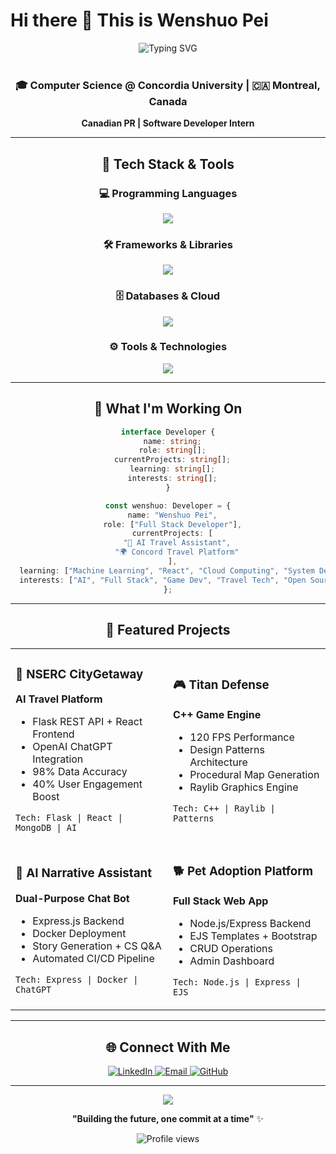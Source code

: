 # Hi there 👋 This is Wenshuo Pei

<div align="center">
  <img src="https://readme-typing-svg.herokuapp.com?font=Fira+Code&size=28&duration=3000&pause=1000&color=58A6FF&center=true&vCenter=true&width=600&lines=Full+Stack+Developer;AI%2FML+Enthusiast;Computer+Science+Student" alt="Typing SVG" />
</div>

<br>

<div align="center">

### 🎓 Computer Science @ Concordia University | 🇨🇦 Montreal, Canada
**Canadian PR | Software Developer Intern**

</div>

---

<h2 align="center">🚀 Tech Stack & Tools</h2>

<div align="center">

### 💻 Programming Languages
<p>
<img src="https://skillicons.dev/icons?i=java,python,cpp,c,javascript,html,css,r&theme=dark" />
</p>

### 🛠️ Frameworks & Libraries  
<p>
<img src="https://skillicons.dev/icons?i=react,nodejs,express,flask,bootstrap,tailwind,jquery,materialui&theme=dark" />
</p>

### 🗄️ Databases & Cloud
<p>
<img src="https://skillicons.dev/icons?i=mysql,mongodb,postgresql,aws,gcp,firebase,redis&theme=dark" />
</p>

### ⚙️ Tools & Technologies
<p>
<img src="https://skillicons.dev/icons?i=git,docker,kubernetes,linux,vscode,figma,postman,github&theme=dark" />
</p>

</div>

---

<h2 align="center">💼 What I'm Working On</h2>

<div align="center">

```typescript
interface Developer {
  name: string;
  role: string[];
  currentProjects: string[];
  learning: string[];
  interests: string[];
}

const wenshuo: Developer = {
  name: "Wenshuo Pei",
  role: ["Full Stack Developer"],
  currentProjects: [
    "🤖 AI Travel Assistant",
    "🌍 Concord Travel Platform"
  ],
  learning: ["Machine Learning", "React", "Cloud Computing", "System Design"],
  interests: ["AI", "Full Stack", "Game Dev", "Travel Tech", "Open Source"]
};
```

</div>

---

<h2 align="center">🎯 Featured Projects</h2>

<div align="center">

<table>
<tr>
<td width="50%">

### 🌟 NSERC CityGetaway
**AI Travel Platform**
- Flask REST API + React Frontend
- OpenAI ChatGPT Integration  
- 98% Data Accuracy
- 40% User Engagement Boost

`Tech: Flask | React | MongoDB | AI`

</td>
<td width="50%">

### 🎮 Titan Defense
**C++ Game Engine**
- 120 FPS Performance
- Design Patterns Architecture
- Procedural Map Generation
- Raylib Graphics Engine

`Tech: C++ | Raylib | Patterns`

</td>
</tr>
<tr>
<td width="50%">

### 🤖 AI Narrative Assistant  
**Dual-Purpose Chat Bot**
- Express.js Backend
- Docker Deployment
- Story Generation + CS Q&A
- Automated CI/CD Pipeline

`Tech: Express | Docker | ChatGPT`

</td>
<td width="50%">

### 🐕 Pet Adoption Platform
**Full Stack Web App** 
- Node.js/Express Backend
- EJS Templates + Bootstrap
- CRUD Operations
- Admin Dashboard

`Tech: Node.js | Express | EJS`

</td>
</tr>
</table>

</div>

---

<div align="center">

## 🌐 Connect With Me

<a href="https://www.linkedin.com/in/wenshuo-pei-24890321a/">
  <img src="https://img.shields.io/badge/LinkedIn-0077B5?style=for-the-badge&logo=linkedin&logoColor=white" alt="LinkedIn"/>
</a>
<a href="mailto:peiwenshuo@gmail.com">
  <img src="https://img.shields.io/badge/Email-D14836?style=for-the-badge&logo=gmail&logoColor=white" alt="Email"/>
</a>
<a href="https://github.com/peiwenshuo">
  <img src="https://img.shields.io/badge/GitHub-100000?style=for-the-badge&logo=github&logoColor=white" alt="GitHub"/>
</a>

</div>

---

<div align="center">

<img src="https://capsule-render.vercel.app/api?type=waving&color=gradient&height=100&section=footer&animation=fadeIn" />

**"Building the future, one commit at a time"** ✨

<img src="https://komarev.com/ghpvc/?username=peiwenshuo&style=flat-square&color=blue" alt="Profile views"/>

</div>
